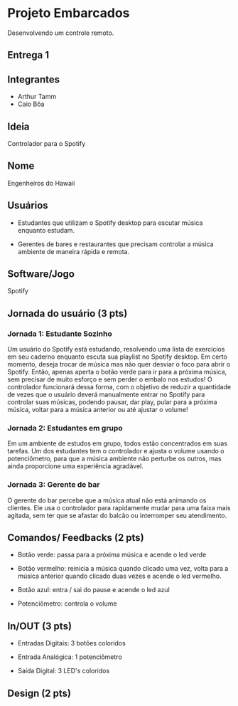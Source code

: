 # Projeto Embarcados

Desenvolvendo um controle remoto.

## Entrega 1

## Integrantes

- Arthur Tamm
- Caio Bôa

## Ideia

Controlador para o Spotify

## Nome

Engenheiros do Hawaii

## Usuários 

- Estudantes que utilizam o Spotify desktop para escutar música enquanto estudam.

- Gerentes de bares e restaurantes que precisam controlar a música ambiente de maneira rápida e remota.

## Software/Jogo 

Spotify

## Jornada do usuário (3 pts)

### Jornada 1: Estudante Sozinho

Um usuário do Spotify está estudando, resolvendo uma lista de exercícios em seu caderno enquanto escuta sua playlist no Spotify desktop. Em certo momento, deseja trocar de música mas não quer desviar o foco para abrir o Spotify. Então, apenas aperta o botão verde para ir para a próxima música, sem precisar de muito esforço e sem perder o embalo nos estudos! O controlador funcionará dessa forma, com o objetivo de reduzir a quantidade de vezes que o usuário deverá manualmente entrar no Spotify para controlar suas músicas, podendo pausar, dar play, pular para a próxima música, voltar para a música anterior ou até ajustar o volume!

### Jornada 2: Estudantes em grupo

Em um ambiente de estudos em grupo, todos estão concentrados em suas tarefas. Um dos estudantes tem o controlador e ajusta o volume usando o potenciômetro, para que a música ambiente não perturbe os outros, mas ainda proporcione uma experiência agradável.

### Jornada 3: Gerente de bar

O gerente do bar percebe que a música atual não está animando os clientes. Ele usa o controlador para rapidamente mudar para uma faixa mais agitada, sem ter que se afastar do balcão ou interromper seu atendimento.

## Comandos/ Feedbacks (2 pts)

- Botão verde: passa para a próxima música e acende o led verde

- Botão vermelho: reinicia a música quando clicado uma vez, volta para a música anterior quando clicado duas vezes e acende o led vermelho.

- Botão azul: entra / sai do pause e acende o led azul

- Potenciômetro: controla o volume


## In/OUT (3 pts)

- Entradas Digitais: 3 botões coloridos

- Entrada Analógica: 1 potenciômetro

- Saída Digital: 3 LED's coloridos

## Design (2 pts)

